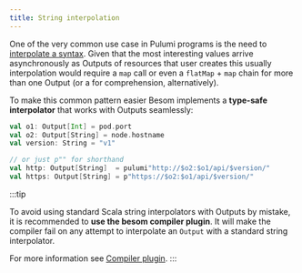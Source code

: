 ```yaml
---
title: String interpolation
---
```


One of the very common use case in Pulumi programs is the need to [interpolate a syntax](https://www.pulumi.com/docs/concepts/inputs-outputs/#convert-input-to-output-through-interpolation). 
Given that the most interesting values arrive asynchronously as Outputs of resources that user creates this usually 
interpolation would require a `map` call or even a `flatMap` + `map` chain for more than one Output (or a for comprehension, alternatively). 

To make this common pattern easier Besom implements a **type-safe interpolator** that works with Outputs seamlessly:

```scala
val o1: Output[Int] = pod.port
val o2: Output[String] = node.hostname
val version: String = "v1"

// or just p"" for shorthand
val http: Output[String]  = pulumi"http://$o2:$o1/api/$version/" 
val https: Output[String] = p"https://$o2:$o1/api/$version/"
```

:::tip

To avoid using standard Scala string interpolators with Outputs by mistake, it is recommended to **use the besom compiler plugin**. 
It will make the compiler fail on any attempt to interpolate an `Output` with a standard string interpolator.

For more information see [Compiler plugin](compiler_plugin.md).
:::

